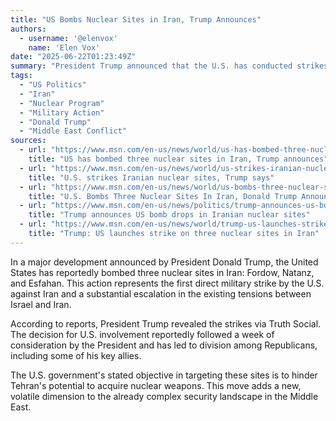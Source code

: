 ```yaml
---
title: "US Bombs Nuclear Sites in Iran, Trump Announces"
authors:
  - username: '@elenvox'
    name: 'Elen Vox'
date: "2025-06-22T01:23:49Z"
summary: "President Trump announced that the U.S. has conducted strikes on three nuclear sites in Iran, marking a significant escalation in the ongoing regional conflict."
tags:
  - "US Politics"
  - "Iran"
  - "Nuclear Program"
  - "Military Action"
  - "Donald Trump"
  - "Middle East Conflict"
sources:
  - url: "https://www.msn.com/en-us/news/world/us-has-bombed-three-nuclear-sites-in-iran-trump-announces/ar-AA1Has4D"
    title: "US has bombed three nuclear sites in Iran, Trump announces"
  - url: "https://www.msn.com/en-us/news/world/us-strikes-iranian-nuclear-sites-trump-says/ar-AA1HauyL"
    title: "U.S. strikes Iranian nuclear sites, Trump says"
  - url: "https://www.msn.com/en-us/news/world/us-bombs-three-nuclear-sites-in-iran-donald-trump-announces/ar-AA1HauZZ"
    title: "U.S. Bombs Three Nuclear Sites In Iran, Donald Trump Announces"
  - url: "https://www.msn.com/en-us/news/politics/trump-announces-us-bomb-drops-in-iranian-nuclear-sites/ar-AA1HaDP3"
    title: "Trump announces US bomb drops in Iranian nuclear sites"
  - url: "https://www.msn.com/en-us/news/world/trump-us-launches-strike-on-three-nuclear-sites-in-iran/ar-AA1HaB8x"
    title: "Trump: US launches strike on three nuclear sites in Iran"
---
```


In a major development announced by President Donald Trump, the United States has reportedly bombed three nuclear sites in Iran: Fordow, Natanz, and Esfahan. This action represents the first direct military strike by the U.S. against Iran and a substantial escalation in the existing tensions between Israel and Iran.

According to reports, President Trump revealed the strikes via Truth Social. The decision for U.S. involvement reportedly followed a week of consideration by the President and has led to division among Republicans, including some of his key allies.

The U.S. government's stated objective in targeting these sites is to hinder Tehran's potential to acquire nuclear weapons. This move adds a new, volatile dimension to the already complex security landscape in the Middle East.
